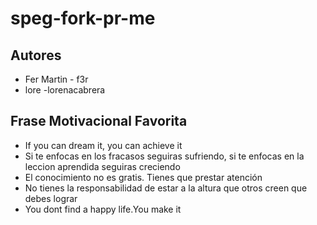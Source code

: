 # speg-fork-pr-me

## Autores
- Fer Martin - f3r
- lore -lorenacabrera

## Frase Motivacional Favorita
- If you can dream it, you can achieve it
- Si te enfocas en los fracasos seguiras sufriendo, si te enfocas en la leccion aprendida seguiras creciendo
- El conocimiento no es gratis. Tienes que prestar atención
- No tienes la responsabilidad de estar a la altura que otros creen que debes lograr
- You dont find a happy life.You make it
